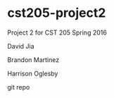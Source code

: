 # cst205-project2
Project 2 for CST 205 Spring 2016


David Jia

Brandon Martinez

Harrison Oglesby

git repo
